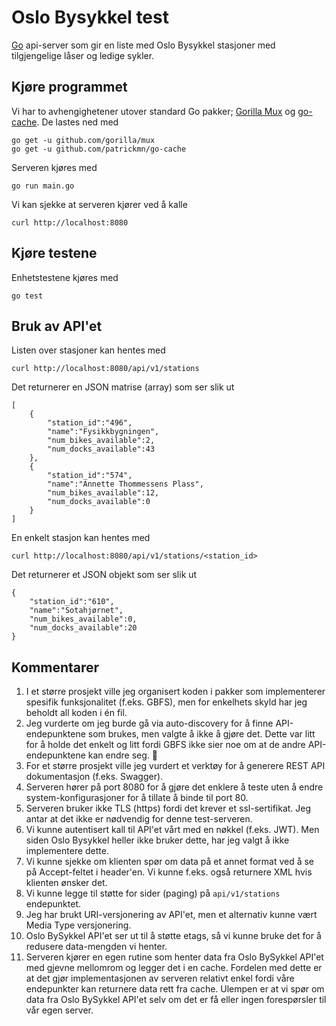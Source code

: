 # Oslo Bysykkel test

[Go](https://golang.org/) api-server som gir en liste med Oslo Bysykkel stasjoner med tilgjengelige låser og ledige sykler.

## Kjøre programmet

Vi har to avhengighetener utover standard Go pakker; [Gorilla Mux](github.com/gorilla/mux) og [go-cache](github.com/patrickmn/go-cache).
De lastes ned med

```
go get -u github.com/gorilla/mux
go get -u github.com/patrickmn/go-cache
```

Serveren kjøres med

`go run main.go`

Vi kan sjekke at serveren kjører ved å kalle

`curl http://localhost:8080`

## Kjøre testene

Enhetstestene kjøres med

`go test`

## Bruk av API'et

Listen over stasjoner kan hentes med

`curl http://localhost:8080/api/v1/stations`

Det returnerer en JSON matrise (array) som ser slik ut

```
[
    {
        "station_id":"496",
        "name":"Fysikkbygningen",
        "num_bikes_available":2,
        "num_docks_available":43
    },
    {
        "station_id":"574",
        "name":"Annette Thommessens Plass",
        "num_bikes_available":12,
        "num_docks_available":0
    }
]
```

En enkelt stasjon kan hentes med

`curl http://localhost:8080/api/v1/stations/<station_id>`

Det returnerer et JSON objekt som ser slik ut

```
{
    "station_id":"610",
    "name":"Sotahjørnet",
    "num_bikes_available":0,
    "num_docks_available":20
}
```

## Kommentarer

1. I et større prosjekt ville jeg organisert koden i pakker som implementerer spesifik funksjonalitet (f.eks. GBFS), men for enkelhets skyld har jeg beholdt all koden i én fil.
1. Jeg vurderte om jeg burde gå via auto-discovery for å finne API-endepunktene som brukes, men valgte å ikke å gjøre det. Dette var litt for å holde det enkelt og litt fordi GBFS ikke sier noe om at de andre API-endepunktene kan endre seg. 🙈
1. For et større prosjekt ville jeg vurdert et verktøy for å generere REST API dokumentasjon (f.eks. Swagger).
1. Serveren hører på port 8080 for å gjøre det enklere å teste uten å endre system-konfigurasjoner for å tillate å binde til port 80.
1. Serveren bruker ikke TLS (https) fordi det krever et ssl-sertifikat. Jeg antar at det ikke er nødvendig for denne test-serveren.
1. Vi kunne autentisert kall til API'et vårt med en nøkkel (f.eks. JWT). Men siden Oslo Bysykkel heller ikke bruker dette, har jeg valgt å ikke implementere dette.
1. Vi kunne sjekke om klienten spør om data på et annet format ved å se på Accept-feltet i header'en. Vi kunne f.eks. også returnere XML hvis klienten ønsker det.
1. Vi kunne legge til støtte for sider (paging) på `api/v1/stations` endepunktet.
1. Jeg har brukt URI-versjonering av API'et, men et alternativ kunne vært Media Type versjonering.
1. Oslo BySykkel API'et ser ut til å støtte etags, så vi kunne bruke det for å redusere data-mengden vi henter.
1. Serveren kjører en egen rutine som henter data fra Oslo BySykkel API'et med gjevne mellomrom og legger det i en cache.
Fordelen med dette er at det gjør implementasjonen av serveren relativt enkel fordi våre endepunkter kan returnere data rett fra cache.
Ulempen er at vi spør om data fra Oslo BySykkel API'et selv om det er få eller ingen forespørsler til vår egen server.